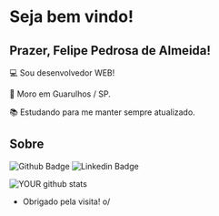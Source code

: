 
# Seja bem vindo!

 

## Prazer, Felipe Pedrosa de Almeida!

 

:computer: Sou desenvolvedor WEB!

:house_with_garden: Moro em Guarulhos / SP.

:books: Estudando para me manter sempre atualizado.

 

## Sobre

![Github Badge](https://img.shields.io/badge/-Github-000?style=flat-square&logo=Github&logoColor=white&link=https://github.com/lipefit)
![Linkedin Badge](https://img.shields.io/badge/-LinkedIn-blue?style=flat-square&logo=Linkedin&logoColor=white&link=https://www.linkedin.com/in/felipe-pedrosa-de-almeida/)

![YOUR github stats](https://github-readme-stats.vercel.app/api?username=lipefit&theme=radical)


- Obrigado pela visita! o/
